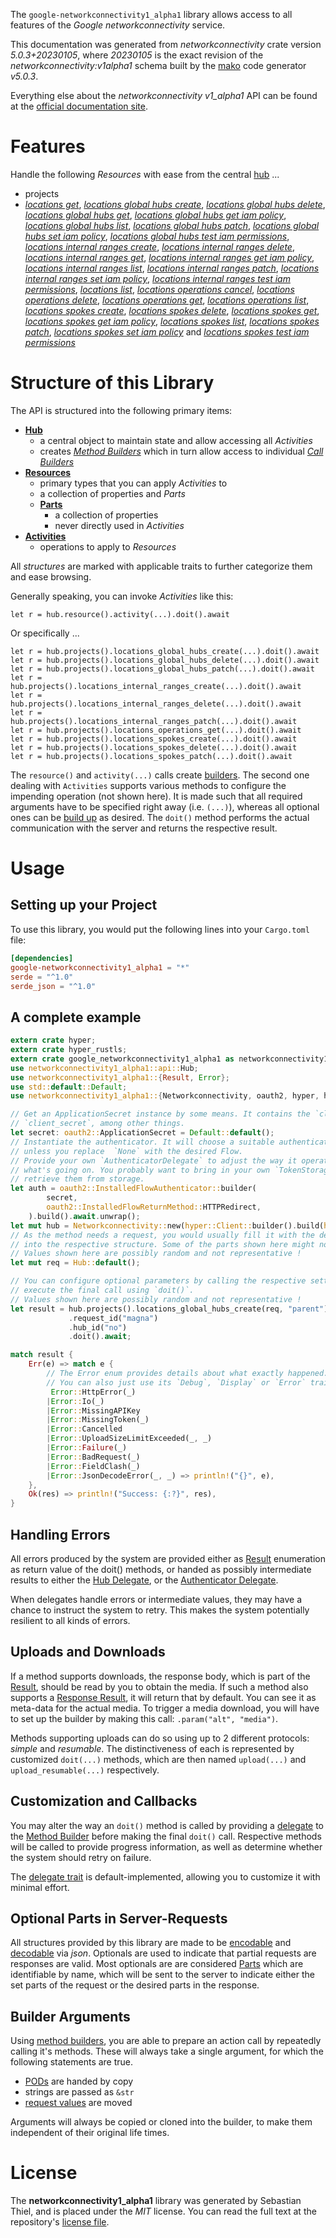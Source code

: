 <!---
DO NOT EDIT !
This file was generated automatically from 'src/generator/templates/api/README.md.mako'
DO NOT EDIT !
-->
The `google-networkconnectivity1_alpha1` library allows access to all features of the *Google networkconnectivity* service.

This documentation was generated from *networkconnectivity* crate version *5.0.3+20230105*, where *20230105* is the exact revision of the *networkconnectivity:v1alpha1* schema built by the [mako](http://www.makotemplates.org/) code generator *v5.0.3*.

Everything else about the *networkconnectivity* *v1_alpha1* API can be found at the
[official documentation site](https://cloud.google.com/network-connectivity/docs/reference/networkconnectivity/rest).
# Features

Handle the following *Resources* with ease from the central [hub](https://docs.rs/google-networkconnectivity1_alpha1/5.0.3+20230105/google_networkconnectivity1_alpha1/Networkconnectivity) ...

* projects
 * [*locations get*](https://docs.rs/google-networkconnectivity1_alpha1/5.0.3+20230105/google_networkconnectivity1_alpha1/api::ProjectLocationGetCall), [*locations global hubs create*](https://docs.rs/google-networkconnectivity1_alpha1/5.0.3+20230105/google_networkconnectivity1_alpha1/api::ProjectLocationGlobalHubCreateCall), [*locations global hubs delete*](https://docs.rs/google-networkconnectivity1_alpha1/5.0.3+20230105/google_networkconnectivity1_alpha1/api::ProjectLocationGlobalHubDeleteCall), [*locations global hubs get*](https://docs.rs/google-networkconnectivity1_alpha1/5.0.3+20230105/google_networkconnectivity1_alpha1/api::ProjectLocationGlobalHubGetCall), [*locations global hubs get iam policy*](https://docs.rs/google-networkconnectivity1_alpha1/5.0.3+20230105/google_networkconnectivity1_alpha1/api::ProjectLocationGlobalHubGetIamPolicyCall), [*locations global hubs list*](https://docs.rs/google-networkconnectivity1_alpha1/5.0.3+20230105/google_networkconnectivity1_alpha1/api::ProjectLocationGlobalHubListCall), [*locations global hubs patch*](https://docs.rs/google-networkconnectivity1_alpha1/5.0.3+20230105/google_networkconnectivity1_alpha1/api::ProjectLocationGlobalHubPatchCall), [*locations global hubs set iam policy*](https://docs.rs/google-networkconnectivity1_alpha1/5.0.3+20230105/google_networkconnectivity1_alpha1/api::ProjectLocationGlobalHubSetIamPolicyCall), [*locations global hubs test iam permissions*](https://docs.rs/google-networkconnectivity1_alpha1/5.0.3+20230105/google_networkconnectivity1_alpha1/api::ProjectLocationGlobalHubTestIamPermissionCall), [*locations internal ranges create*](https://docs.rs/google-networkconnectivity1_alpha1/5.0.3+20230105/google_networkconnectivity1_alpha1/api::ProjectLocationInternalRangeCreateCall), [*locations internal ranges delete*](https://docs.rs/google-networkconnectivity1_alpha1/5.0.3+20230105/google_networkconnectivity1_alpha1/api::ProjectLocationInternalRangeDeleteCall), [*locations internal ranges get*](https://docs.rs/google-networkconnectivity1_alpha1/5.0.3+20230105/google_networkconnectivity1_alpha1/api::ProjectLocationInternalRangeGetCall), [*locations internal ranges get iam policy*](https://docs.rs/google-networkconnectivity1_alpha1/5.0.3+20230105/google_networkconnectivity1_alpha1/api::ProjectLocationInternalRangeGetIamPolicyCall), [*locations internal ranges list*](https://docs.rs/google-networkconnectivity1_alpha1/5.0.3+20230105/google_networkconnectivity1_alpha1/api::ProjectLocationInternalRangeListCall), [*locations internal ranges patch*](https://docs.rs/google-networkconnectivity1_alpha1/5.0.3+20230105/google_networkconnectivity1_alpha1/api::ProjectLocationInternalRangePatchCall), [*locations internal ranges set iam policy*](https://docs.rs/google-networkconnectivity1_alpha1/5.0.3+20230105/google_networkconnectivity1_alpha1/api::ProjectLocationInternalRangeSetIamPolicyCall), [*locations internal ranges test iam permissions*](https://docs.rs/google-networkconnectivity1_alpha1/5.0.3+20230105/google_networkconnectivity1_alpha1/api::ProjectLocationInternalRangeTestIamPermissionCall), [*locations list*](https://docs.rs/google-networkconnectivity1_alpha1/5.0.3+20230105/google_networkconnectivity1_alpha1/api::ProjectLocationListCall), [*locations operations cancel*](https://docs.rs/google-networkconnectivity1_alpha1/5.0.3+20230105/google_networkconnectivity1_alpha1/api::ProjectLocationOperationCancelCall), [*locations operations delete*](https://docs.rs/google-networkconnectivity1_alpha1/5.0.3+20230105/google_networkconnectivity1_alpha1/api::ProjectLocationOperationDeleteCall), [*locations operations get*](https://docs.rs/google-networkconnectivity1_alpha1/5.0.3+20230105/google_networkconnectivity1_alpha1/api::ProjectLocationOperationGetCall), [*locations operations list*](https://docs.rs/google-networkconnectivity1_alpha1/5.0.3+20230105/google_networkconnectivity1_alpha1/api::ProjectLocationOperationListCall), [*locations spokes create*](https://docs.rs/google-networkconnectivity1_alpha1/5.0.3+20230105/google_networkconnectivity1_alpha1/api::ProjectLocationSpokeCreateCall), [*locations spokes delete*](https://docs.rs/google-networkconnectivity1_alpha1/5.0.3+20230105/google_networkconnectivity1_alpha1/api::ProjectLocationSpokeDeleteCall), [*locations spokes get*](https://docs.rs/google-networkconnectivity1_alpha1/5.0.3+20230105/google_networkconnectivity1_alpha1/api::ProjectLocationSpokeGetCall), [*locations spokes get iam policy*](https://docs.rs/google-networkconnectivity1_alpha1/5.0.3+20230105/google_networkconnectivity1_alpha1/api::ProjectLocationSpokeGetIamPolicyCall), [*locations spokes list*](https://docs.rs/google-networkconnectivity1_alpha1/5.0.3+20230105/google_networkconnectivity1_alpha1/api::ProjectLocationSpokeListCall), [*locations spokes patch*](https://docs.rs/google-networkconnectivity1_alpha1/5.0.3+20230105/google_networkconnectivity1_alpha1/api::ProjectLocationSpokePatchCall), [*locations spokes set iam policy*](https://docs.rs/google-networkconnectivity1_alpha1/5.0.3+20230105/google_networkconnectivity1_alpha1/api::ProjectLocationSpokeSetIamPolicyCall) and [*locations spokes test iam permissions*](https://docs.rs/google-networkconnectivity1_alpha1/5.0.3+20230105/google_networkconnectivity1_alpha1/api::ProjectLocationSpokeTestIamPermissionCall)




# Structure of this Library

The API is structured into the following primary items:

* **[Hub](https://docs.rs/google-networkconnectivity1_alpha1/5.0.3+20230105/google_networkconnectivity1_alpha1/Networkconnectivity)**
    * a central object to maintain state and allow accessing all *Activities*
    * creates [*Method Builders*](https://docs.rs/google-networkconnectivity1_alpha1/5.0.3+20230105/google_networkconnectivity1_alpha1/client::MethodsBuilder) which in turn
      allow access to individual [*Call Builders*](https://docs.rs/google-networkconnectivity1_alpha1/5.0.3+20230105/google_networkconnectivity1_alpha1/client::CallBuilder)
* **[Resources](https://docs.rs/google-networkconnectivity1_alpha1/5.0.3+20230105/google_networkconnectivity1_alpha1/client::Resource)**
    * primary types that you can apply *Activities* to
    * a collection of properties and *Parts*
    * **[Parts](https://docs.rs/google-networkconnectivity1_alpha1/5.0.3+20230105/google_networkconnectivity1_alpha1/client::Part)**
        * a collection of properties
        * never directly used in *Activities*
* **[Activities](https://docs.rs/google-networkconnectivity1_alpha1/5.0.3+20230105/google_networkconnectivity1_alpha1/client::CallBuilder)**
    * operations to apply to *Resources*

All *structures* are marked with applicable traits to further categorize them and ease browsing.

Generally speaking, you can invoke *Activities* like this:

```Rust,ignore
let r = hub.resource().activity(...).doit().await
```

Or specifically ...

```ignore
let r = hub.projects().locations_global_hubs_create(...).doit().await
let r = hub.projects().locations_global_hubs_delete(...).doit().await
let r = hub.projects().locations_global_hubs_patch(...).doit().await
let r = hub.projects().locations_internal_ranges_create(...).doit().await
let r = hub.projects().locations_internal_ranges_delete(...).doit().await
let r = hub.projects().locations_internal_ranges_patch(...).doit().await
let r = hub.projects().locations_operations_get(...).doit().await
let r = hub.projects().locations_spokes_create(...).doit().await
let r = hub.projects().locations_spokes_delete(...).doit().await
let r = hub.projects().locations_spokes_patch(...).doit().await
```

The `resource()` and `activity(...)` calls create [builders][builder-pattern]. The second one dealing with `Activities`
supports various methods to configure the impending operation (not shown here). It is made such that all required arguments have to be
specified right away (i.e. `(...)`), whereas all optional ones can be [build up][builder-pattern] as desired.
The `doit()` method performs the actual communication with the server and returns the respective result.

# Usage

## Setting up your Project

To use this library, you would put the following lines into your `Cargo.toml` file:

```toml
[dependencies]
google-networkconnectivity1_alpha1 = "*"
serde = "^1.0"
serde_json = "^1.0"
```

## A complete example

```Rust
extern crate hyper;
extern crate hyper_rustls;
extern crate google_networkconnectivity1_alpha1 as networkconnectivity1_alpha1;
use networkconnectivity1_alpha1::api::Hub;
use networkconnectivity1_alpha1::{Result, Error};
use std::default::Default;
use networkconnectivity1_alpha1::{Networkconnectivity, oauth2, hyper, hyper_rustls, chrono, FieldMask};

// Get an ApplicationSecret instance by some means. It contains the `client_id` and
// `client_secret`, among other things.
let secret: oauth2::ApplicationSecret = Default::default();
// Instantiate the authenticator. It will choose a suitable authentication flow for you,
// unless you replace  `None` with the desired Flow.
// Provide your own `AuthenticatorDelegate` to adjust the way it operates and get feedback about
// what's going on. You probably want to bring in your own `TokenStorage` to persist tokens and
// retrieve them from storage.
let auth = oauth2::InstalledFlowAuthenticator::builder(
        secret,
        oauth2::InstalledFlowReturnMethod::HTTPRedirect,
    ).build().await.unwrap();
let mut hub = Networkconnectivity::new(hyper::Client::builder().build(hyper_rustls::HttpsConnectorBuilder::new().with_native_roots().https_or_http().enable_http1().build()), auth);
// As the method needs a request, you would usually fill it with the desired information
// into the respective structure. Some of the parts shown here might not be applicable !
// Values shown here are possibly random and not representative !
let mut req = Hub::default();

// You can configure optional parameters by calling the respective setters at will, and
// execute the final call using `doit()`.
// Values shown here are possibly random and not representative !
let result = hub.projects().locations_global_hubs_create(req, "parent")
             .request_id("magna")
             .hub_id("no")
             .doit().await;

match result {
    Err(e) => match e {
        // The Error enum provides details about what exactly happened.
        // You can also just use its `Debug`, `Display` or `Error` traits
         Error::HttpError(_)
        |Error::Io(_)
        |Error::MissingAPIKey
        |Error::MissingToken(_)
        |Error::Cancelled
        |Error::UploadSizeLimitExceeded(_, _)
        |Error::Failure(_)
        |Error::BadRequest(_)
        |Error::FieldClash(_)
        |Error::JsonDecodeError(_, _) => println!("{}", e),
    },
    Ok(res) => println!("Success: {:?}", res),
}

```
## Handling Errors

All errors produced by the system are provided either as [Result](https://docs.rs/google-networkconnectivity1_alpha1/5.0.3+20230105/google_networkconnectivity1_alpha1/client::Result) enumeration as return value of
the doit() methods, or handed as possibly intermediate results to either the
[Hub Delegate](https://docs.rs/google-networkconnectivity1_alpha1/5.0.3+20230105/google_networkconnectivity1_alpha1/client::Delegate), or the [Authenticator Delegate](https://docs.rs/yup-oauth2/*/yup_oauth2/trait.AuthenticatorDelegate.html).

When delegates handle errors or intermediate values, they may have a chance to instruct the system to retry. This
makes the system potentially resilient to all kinds of errors.

## Uploads and Downloads
If a method supports downloads, the response body, which is part of the [Result](https://docs.rs/google-networkconnectivity1_alpha1/5.0.3+20230105/google_networkconnectivity1_alpha1/client::Result), should be
read by you to obtain the media.
If such a method also supports a [Response Result](https://docs.rs/google-networkconnectivity1_alpha1/5.0.3+20230105/google_networkconnectivity1_alpha1/client::ResponseResult), it will return that by default.
You can see it as meta-data for the actual media. To trigger a media download, you will have to set up the builder by making
this call: `.param("alt", "media")`.

Methods supporting uploads can do so using up to 2 different protocols:
*simple* and *resumable*. The distinctiveness of each is represented by customized
`doit(...)` methods, which are then named `upload(...)` and `upload_resumable(...)` respectively.

## Customization and Callbacks

You may alter the way an `doit()` method is called by providing a [delegate](https://docs.rs/google-networkconnectivity1_alpha1/5.0.3+20230105/google_networkconnectivity1_alpha1/client::Delegate) to the
[Method Builder](https://docs.rs/google-networkconnectivity1_alpha1/5.0.3+20230105/google_networkconnectivity1_alpha1/client::CallBuilder) before making the final `doit()` call.
Respective methods will be called to provide progress information, as well as determine whether the system should
retry on failure.

The [delegate trait](https://docs.rs/google-networkconnectivity1_alpha1/5.0.3+20230105/google_networkconnectivity1_alpha1/client::Delegate) is default-implemented, allowing you to customize it with minimal effort.

## Optional Parts in Server-Requests

All structures provided by this library are made to be [encodable](https://docs.rs/google-networkconnectivity1_alpha1/5.0.3+20230105/google_networkconnectivity1_alpha1/client::RequestValue) and
[decodable](https://docs.rs/google-networkconnectivity1_alpha1/5.0.3+20230105/google_networkconnectivity1_alpha1/client::ResponseResult) via *json*. Optionals are used to indicate that partial requests are responses
are valid.
Most optionals are are considered [Parts](https://docs.rs/google-networkconnectivity1_alpha1/5.0.3+20230105/google_networkconnectivity1_alpha1/client::Part) which are identifiable by name, which will be sent to
the server to indicate either the set parts of the request or the desired parts in the response.

## Builder Arguments

Using [method builders](https://docs.rs/google-networkconnectivity1_alpha1/5.0.3+20230105/google_networkconnectivity1_alpha1/client::CallBuilder), you are able to prepare an action call by repeatedly calling it's methods.
These will always take a single argument, for which the following statements are true.

* [PODs][wiki-pod] are handed by copy
* strings are passed as `&str`
* [request values](https://docs.rs/google-networkconnectivity1_alpha1/5.0.3+20230105/google_networkconnectivity1_alpha1/client::RequestValue) are moved

Arguments will always be copied or cloned into the builder, to make them independent of their original life times.

[wiki-pod]: http://en.wikipedia.org/wiki/Plain_old_data_structure
[builder-pattern]: http://en.wikipedia.org/wiki/Builder_pattern
[google-go-api]: https://github.com/google/google-api-go-client

# License
The **networkconnectivity1_alpha1** library was generated by Sebastian Thiel, and is placed
under the *MIT* license.
You can read the full text at the repository's [license file][repo-license].

[repo-license]: https://github.com/Byron/google-apis-rsblob/main/LICENSE.md

